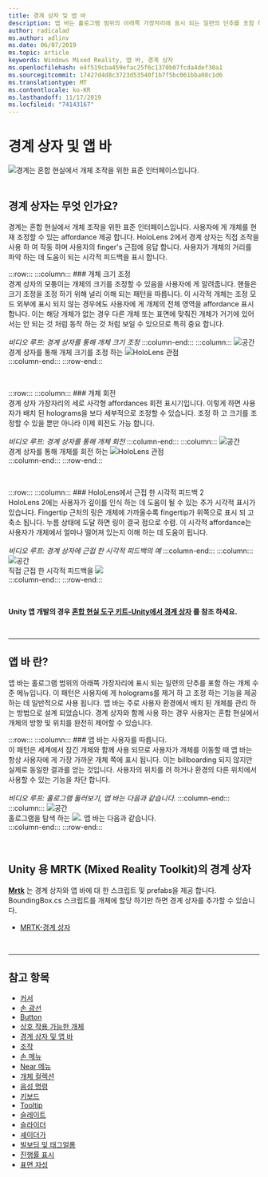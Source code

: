 ```yaml
---
title: 경계 상자 및 앱 바
description: 앱 바는 홀로그램 범위의 아래쪽 가장자리에 표시 되는 일련의 단추를 포함 하는 개체 수준 메뉴입니다.
author: radicalad
ms.author: adlinv
ms.date: 06/07/2019
ms.topic: article
keywords: Windows Mixed Reality, 앱 바, 경계 상자
ms.openlocfilehash: e4f519cba459efac25f6c1370b07fcda4def30a1
ms.sourcegitcommit: 17427d4d8c3723d53540f1b7f5bc061bba08c1d6
ms.translationtype: MT
ms.contentlocale: ko-KR
ms.lasthandoff: 11/17/2019
ms.locfileid: "74143167"
---
```

# <a name="bounding-box-and-app-bar"></a>경계 상자 및 앱 바
![경계는 혼합 현실에서 개체 조작을 위한 표준 인터페이스입니다.](images/UX/UX_Hero_BoundingBox.jpg)<br>
<br>

## <a name="what-is-the-bounding-box"></a>경계 상자는 무엇 인가요?

경계는 혼합 현실에서 개체 조작을 위한 표준 인터페이스입니다. 사용자에 게 개체를 현재 조정할 수 있는 affordance 제공 합니다. HoloLens 2에서 경계 상자는 직접 조작을 사용 하 여 작동 하며 사용자의 finger's 근접에 응답 합니다. 사용자가 개체의 거리를 파악 하는 데 도움이 되는 시각적 피드백을 표시 합니다.

:::row:::
    :::column:::
        ### <a name="scaling-an-objectbr"></a>개체 크기 조정<br>
        경계 상자의 모퉁이는 개체의 크기를 조정할 수 있음을 사용자에 게 알려줍니다. 핸들은 크기 조정을 조정 하기 위해 널리 이해 되는 패턴을 따릅니다. 이 시각적 개체는 조정 모드 외부에 표시 되지 않는 경우에도 사용자에 게 개체의 전체 영역을 affordance 표시 합니다. 이는 해당 개체가 없는 경우 다른 개체 또는 표면에 맞춰진 개체가 거기에 있어서는 안 되는 것 처럼 동작 하는 것 처럼 보일 수 있으므로 특히 중요 합니다.<br>
        <br>
        *비디오 루프: 경계 상자를 통해 개체 크기 조정*
    :::column-end:::
        :::column:::
        ![공간](images/spacer-20x582.png)<br>
       경계 상자를 통해 개체 크기를 조정 하는 ![HoloLens 관점](images/HoloLens2_BoundingBox.gif)<br>
    :::column-end:::
:::row-end:::

<br>

:::row:::
    :::column:::
        ### <a name="rotating-an-objectbr"></a>개체 회전<br>
        경계 상자 가장자리의 세로 사각형 affordances 회전 표시기입니다. 이렇게 하면 사용자가 배치 된 holograms을 보다 세부적으로 조정할 수 있습니다. 조정 하 고 크기를 조정할 수 있을 뿐만 아니라 이제 회전도 가능 합니다.<br>
        <br>
        *비디오 루프: 경계 상자를 통해 개체 회전*
    :::column-end:::
        :::column:::
        ![공간](images/spacer-20x582.png)<br>
       경계 상자를 통해 개체를 회전 하는 ![HoloLens 관점](images/HoloLens2_BoundingBox_Rotate.gif)<br>
    :::column-end:::
:::row-end:::

<br>

:::row:::
    :::column:::
        ### <a name="visual-feedback-on-hand-proximity-on-hololens-2br"></a>HoloLens에서 근접 한 시각적 피드백 2<br>
        HoloLens 2에는 사용자가 깊이를 인식 하는 데 도움이 될 수 있는 추가 시각적 표시가 있습니다. Fingertip 근처의 링은 개체에 가까울수록 fingertip가 위쪽으로 표시 되 고 축소 됩니다. 누름 상태에 도달 하면 링이 결국 점으로 수렴. 이 시각적 affordance는 사용자가 개체에서 얼마나 떨어져 있는지 이해 하는 데 도움이 됩니다.<br>
        <br>
        *비디오 루프: 경계 상자에 근접 한 시각적 피드백의 예*
    :::column-end:::
        :::column:::
        ![공간](images/spacer-20x582.png)<br>
       직접 근접 한 시각적 피드백을 ![](images/HoloLens2_Proximity.gif)<br>
    :::column-end:::
:::row-end:::

<br>

**Unity 앱 개발의 경우 [혼합 현실 도구 키트-Unity에서 경계 상자](https://microsoft.github.io/MixedRealityToolkit-Unity/Documentation/README_BoundingBox.html) 를 참조 하세요.**

<br>

---

## <a name="what-is-the-app-bar"></a>앱 바 란?

앱 바는 홀로그램 범위의 아래쪽 가장자리에 표시 되는 일련의 단추를 포함 하는 개체 수준 메뉴입니다. 이 패턴은 사용자에 게 holograms를 제거 하 고 조정 하는 기능을 제공 하는 데 일반적으로 사용 됩니다. 앱 바는 주로 사용자 환경에서 배치 된 개체를 관리 하는 방법으로 설계 되었습니다. 경계 상자와 함께 사용 하는 경우 사용자는 혼합 현실에서 개체의 방향 및 위치를 완전히 제어할 수 있습니다.

:::row:::
    :::column:::
        ### <a name="the-app-bar-follows-the-userbr"></a>앱 바는 사용자를 따릅니다.<br>
        이 패턴은 세계에서 잠긴 개체와 함께 사용 되므로 사용자가 개체를 이동할 때 앱 바는 항상 사용자에 게 가장 가까운 개체 쪽에 표시 됩니다. 이는 billboarding 되지 않지만 실제로 동일한 결과를 얻는 것입니다. 사용자의 위치를 려 하거나 환경의 다른 위치에서 사용할 수 있는 기능을 차단 합니다. <br>
        <br>
        *비디오 루프: 홀로그램 둘러보기, 앱 바는 다음과 같습니다.*
    :::column-end:::
        :::column:::
        ![공간](images/spacer-20x582.png)<br>
       홀로그램을 탐색 하는 ![. 앱 바는 다음과 같습니다.](images/HoloLens2_AppBarFollowing.gif)<br>
    :::column-end:::
:::row-end:::

<br>


## <a name="bounding-box-in-mrtkmixed-reality-toolkit-for-unity"></a>Unity 용 MRTK (Mixed Reality Toolkit)의 경계 상자
**[Mrtk](https://github.com/Microsoft/MixedRealityToolkit-Unity)** 는 경계 상자와 앱 바에 대 한 스크립트 및 prefabs을 제공 합니다. BoundingBox.cs 스크립트를 개체에 할당 하기만 하면 경계 상자를 추가할 수 있습니다.

* [MRTK-경계 상자](https://microsoft.github.io/MixedRealityToolkit-Unity/Documentation/README_BoundingBox.html)


<br>

---


## <a name="see-also"></a>참고 항목

* [커서](cursors.md)
* [손 광선](point-and-commit.md)
* [Button](button.md)
* [상호 작용 가능한 개체](interactable-object.md)
* [경계 상자 및 앱 바](app-bar-and-bounding-box.md)
* [조작](direct-manipulation.md)
* [손 메뉴](hand-menu.md)
* [Near 메뉴](near-menu.md)
* [개체 컬렉션](object-collection.md)
* [음성 명령](voice-input.md)
* [키보드](keyboard.md)
* [Tooltip](tooltip.md)
* [슬레이트](slate.md)
* [슬라이더](slider.md)
* [셰이더가](shader.md)
* [빌보딩 및 태그얼롱](billboarding-and-tag-along.md)
* [진행률 표시](progress.md)
* [표면 자성](surface-magnetism.md)
